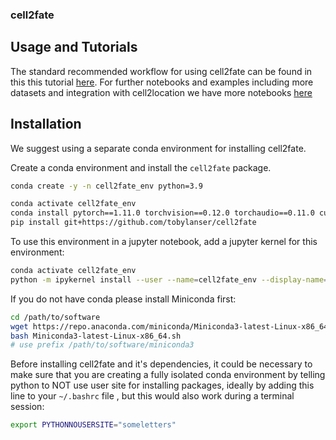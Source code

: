 ### cell2fate

## Usage and Tutorials

The standard recommended workflow for using cell2fate can be found in this this tutorial [here](https://github.com/BayraktarLab/cell2fate/blob/main/notebooks/cell2fate_PancreasWithCC.ipynb).
For further notebooks and examples including more datasets and integration with cell2location we have more notebooks [here](https://github.com/BayraktarLab/cell2fate/blob/main/notebooks/)

## Installation

We suggest using a separate conda environment for installing cell2fate.

Create a conda environment and install the `cell2fate` package.

```bash
conda create -y -n cell2fate_env python=3.9

conda activate cell2fate_env
conda install pytorch==1.11.0 torchvision==0.12.0 torchaudio==0.11.0 cudatoolkit=11.3 -c pytorch
pip install git+https://github.com/tobylanser/cell2fate
```

To use this environment in a jupyter notebook, add a jupyter kernel for this environment:

```bash
conda activate cell2fate_env
python -m ipykernel install --user --name=cell2fate_env --display-name='Environment (cell2fate_env)'
```

If you do not have conda please install Miniconda first:

```bash
cd /path/to/software
wget https://repo.anaconda.com/miniconda/Miniconda3-latest-Linux-x86_64.sh
bash Miniconda3-latest-Linux-x86_64.sh
# use prefix /path/to/software/miniconda3
```

Before installing cell2fate and it's dependencies, it could be necessary to make sure that you are creating a fully isolated conda environment by telling python to NOT use user site for installing packages, ideally by adding this line to your `~/.bashrc` file , but this would also work during a terminal session:

```bash
export PYTHONNOUSERSITE="someletters"
```
